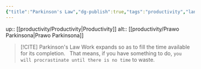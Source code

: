 ```yaml
---
{"title":"Parkinson's Law","dg-publish":true,"tags":"productivity","language":"en","permalink":"/productivity/parkinson-s-law/","dgPassFrontmatter":true}
---
```


up:: [[productivity/Productivity\|Productivity]]
alt:: [[productivity/Prawo Parkinsona\|Prawo Parkinsona]]

>[!CITE] Parkinson's Law
>Work expands so as to fill the time available for its completion.  
>That means, if you have something to do, `you will procrastinate until there is no time` to waste.

